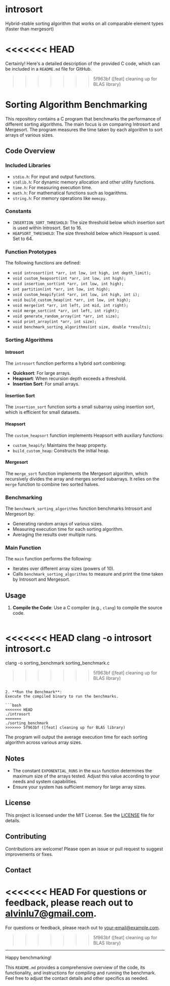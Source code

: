 # introsort
Hybrid-stable sorting algorithm that works on all comparable element types (faster than mergesort)

<<<<<<< HEAD
=======
Certainly! Here's a detailed description of the provided C code, which can be included in a `README.md` file for GitHub.

>>>>>>> 5f963bf ([feat] cleaning up for BLAS library)
# Sorting Algorithm Benchmarking

This repository contains a C program that benchmarks the performance of different sorting algorithms. The main focus is on comparing Introsort and Mergesort. The program measures the time taken by each algorithm to sort arrays of various sizes.

## Code Overview

### Included Libraries

- `stdio.h`: For input and output functions.
- `stdlib.h`: For dynamic memory allocation and other utility functions.
- `time.h`: For measuring execution time.
- `math.h`: For mathematical functions such as logarithms.
- `string.h`: For memory operations like `memcpy`.

### Constants

- `INSERTION_SORT_THRESHOLD`: The size threshold below which insertion sort is used within Introsort. Set to 16.
- `HEAPSORT_THRESHOLD`: The size threshold below which Heapsort is used. Set to 64.

### Function Prototypes

The following functions are defined:

- `void introsort(int *arr, int low, int high, int depth_limit);`
- `void custom_heapsort(int *arr, int low, int high);`
- `void insertion_sort(int *arr, int low, int high);`
- `int partition(int *arr, int low, int high);`
- `void custom_heapify(int *arr, int low, int high, int i);`
- `void build_custom_heap(int *arr, int low, int high);`
- `void merge(int *arr, int left, int mid, int right);`
- `void merge_sort(int *arr, int left, int right);`
- `void generate_random_array(int *arr, int size);`
- `void print_array(int *arr, int size);`
- `void benchmark_sorting_algorithms(int size, double *results);`

### Sorting Algorithms

#### Introsort

The `introsort` function performs a hybrid sort combining:
- **Quicksort**: For large arrays.
- **Heapsort**: When recursion depth exceeds a threshold.
- **Insertion Sort**: For small arrays.

#### Insertion Sort

The `insertion_sort` function sorts a small subarray using insertion sort, which is efficient for small datasets.

#### Heapsort

The `custom_heapsort` function implements Heapsort with auxiliary functions:
- `custom_heapify`: Maintains the heap property.
- `build_custom_heap`: Constructs the initial heap.

#### Mergesort

The `merge_sort` function implements the Mergesort algorithm, which recursively divides the array and merges sorted subarrays. It relies on the `merge` function to combine two sorted halves.

### Benchmarking

The `benchmark_sorting_algorithms` function benchmarks Introsort and Mergesort by:
- Generating random arrays of various sizes.
- Measuring execution time for each sorting algorithm.
- Averaging the results over multiple runs.

### Main Function

The `main` function performs the following:
- Iterates over different array sizes (powers of 10).
- Calls `benchmark_sorting_algorithms` to measure and print the time taken by Introsort and Mergesort.

## Usage

1. **Compile the Code**:
   Use a C compiler (e.g., `clang`) to compile the source code.

   ```bash
<<<<<<< HEAD
   clang -o introsort introsort.c
=======
   clang -o sorting_benchmark sorting_benchmark.c
>>>>>>> 5f963bf ([feat] cleaning up for BLAS library)
   ```

2. **Run the Benchmark**:
   Execute the compiled binary to run the benchmarks.

   ```bash
<<<<<<< HEAD
   ./introsort
=======
   ./sorting_benchmark
>>>>>>> 5f963bf ([feat] cleaning up for BLAS library)
   ```

   The program will output the average execution time for each sorting algorithm across various array sizes.

## Notes

- The constant `EXPONENTIAL_RUNS` in the `main` function determines the maximum size of the arrays tested. Adjust this value according to your needs and system capabilities.
- Ensure your system has sufficient memory for large array sizes.

## License

This project is licensed under the MIT License. See the [LICENSE](LICENSE) file for details.

## Contributing

Contributions are welcome! Please open an issue or pull request to suggest improvements or fixes.

## Contact

<<<<<<< HEAD
For questions or feedback, please reach out to [alvinlu7@gmail.com](mailto:alvinlu7@gmail.com).
=======
For questions or feedback, please reach out to [your-email@example.com](mailto:your-email@example.com).
>>>>>>> 5f963bf ([feat] cleaning up for BLAS library)

---

Happy benchmarking!

This `README.md` provides a comprehensive overview of the code, its functionality, and instructions for compiling and running the benchmark. Feel free to adjust the contact details and other specifics as needed.
